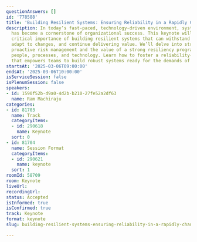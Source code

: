 ```yaml
---
questionAnswers: []
id: '778588'
title: 'Building Resilient Systems: Ensuring Reliability in a Rapidly Changing World'
description: In today’s fast-paced, technology-driven environment, systems reliability
  has become a cornerstone of organizational success. This keynote will explore the
  critical importance of building resilient systems that can withstand disruptions,
  adapt to changes, and continue delivering value. We’ll delve into strategies for
  proactive risk management and the value of a strong resiliency program that aligns
  people, processes, and technology. Learn how to foster a reliability-first culture
  that empowers teams to build robust systems ready for the demands of tomorrow.
startsAt: '2025-03-06T09:00:00'
endsAt: '2025-03-06T10:00:00'
isServiceSession: false
isPlenumSession: false
speakers:
- id: 1590f52b-d9a0-4d2b-b210-27fe52a2df63
  name: Ram Machiraju
categories:
- id: 81703
  name: Track
  categoryItems:
  - id: 290618
    name: Keynote
  sort: 0
- id: 81704
  name: Session Format
  categoryItems:
  - id: 290621
    name: keynote
  sort: 1
roomId: 58709
room: Keynote
liveUrl:
recordingUrl:
status: Accepted
isInformed: true
isConfirmed: true
track: Keynote
format: keynote
slug: building-resilient-systems-ensuring-reliability-in-a-rapidly-changing-world

---
```

